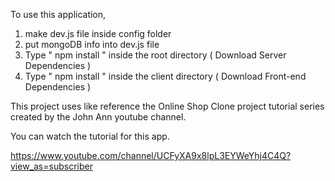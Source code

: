 
To use this application, 

1. make dev.js file inside config folder 
2. put mongoDB info into dev.js file 
3. Type  " npm install " inside the root directory  ( Download Server Dependencies ) 
4. Type " npm install " inside the client directory ( Download Front-end Dependencies )

This project uses like reference the Online Shop Clone project tutorial series created by the John Ann youtube channel.

 You can watch the tutorial for this app.

https://www.youtube.com/channel/UCFyXA9x8lpL3EYWeYhj4C4Q?view_as=subscriber
